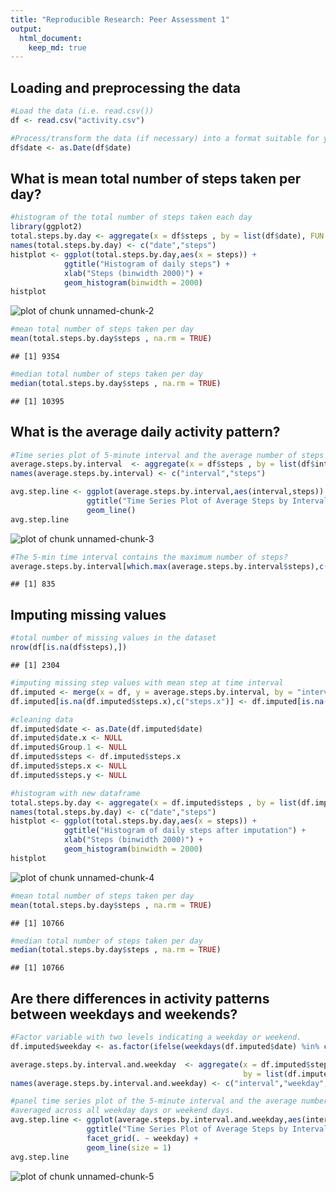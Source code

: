 ```yaml
---
title: "Reproducible Research: Peer Assessment 1"
output: 
  html_document:
    keep_md: true
---
```



## Loading and preprocessing the data

```r
#Load the data (i.e. read.csv())
df <- read.csv("activity.csv")

#Process/transform the data (if necessary) into a format suitable for your analysis
df$date <- as.Date(df$date)
```


## What is mean total number of steps taken per day?

```r
#histogram of the total number of steps taken each day
library(ggplot2)
total.steps.by.day <- aggregate(x = df$steps , by = list(df$date), FUN = sum ,na.rm=TRUE)
names(total.steps.by.day) <- c("date","steps")
histplot <- ggplot(total.steps.by.day,aes(x = steps)) +
            ggtitle("Histogram of daily steps") +
            xlab("Steps (binwidth 2000)") +
            geom_histogram(binwidth = 2000)
histplot
```

![plot of chunk unnamed-chunk-2](figure/unnamed-chunk-2.png) 

```r
#mean total number of steps taken per day
mean(total.steps.by.day$steps , na.rm = TRUE)
```

```
## [1] 9354
```

```r
#median total number of steps taken per day
median(total.steps.by.day$steps , na.rm = TRUE)
```

```
## [1] 10395
```

## What is the average daily activity pattern?

```r
#Time series plot of 5-minute interval and the average number of steps taken, averaged across all days
average.steps.by.interval  <- aggregate(x = df$steps , by = list(df$interval), FUN = mean ,na.rm=TRUE)
names(average.steps.by.interval) <- c("interval","steps")

avg.step.line <- ggplot(average.steps.by.interval,aes(interval,steps)) +
                 ggtitle("Time Series Plot of Average Steps by Interval") +
                 geom_line()
avg.step.line  
```

![plot of chunk unnamed-chunk-3](figure/unnamed-chunk-3.png) 

```r
#The 5-min time interval contains the maximum number of steps?
average.steps.by.interval[which.max(average.steps.by.interval$steps),c("interval")]
```

```
## [1] 835
```


## Imputing missing values

```r
#total number of missing values in the dataset
nrow(df[is.na(df$steps),])
```

```
## [1] 2304
```

```r
#imputing missing step values with mean step at time interval
df.imputed <- merge(x = df, y = average.steps.by.interval, by = "interval", all.x = TRUE)
df.imputed[is.na(df.imputed$steps.x),c("steps.x")] <- df.imputed[is.na(df.imputed$steps.x),c("steps.y")]

#cleaning data
df.imputed$date <- as.Date(df.imputed$date)
df.imputed$date.x <- NULL
df.imputed$Group.1 <- NULL
df.imputed$steps <- df.imputed$steps.x
df.imputed$steps.x <- NULL
df.imputed$steps.y <- NULL

#histogram with new dataframe
total.steps.by.day <- aggregate(x = df.imputed$steps , by = list(df.imputed$date), FUN = sum ,na.rm=TRUE)
names(total.steps.by.day) <- c("date","steps")
histplot <- ggplot(total.steps.by.day,aes(x = steps)) +
            ggtitle("Histogram of daily steps after imputation") +
            xlab("Steps (binwidth 2000)") +
            geom_histogram(binwidth = 2000)
histplot 
```

![plot of chunk unnamed-chunk-4](figure/unnamed-chunk-4.png) 

```r
#mean total number of steps taken per day
mean(total.steps.by.day$steps , na.rm = TRUE)
```

```
## [1] 10766
```

```r
#median total number of steps taken per day
median(total.steps.by.day$steps , na.rm = TRUE)
```

```
## [1] 10766
```


## Are there differences in activity patterns between weekdays and weekends?

```r
#Factor variable with two levels indicating a weekday or weekend.
df.imputed$weekday <- as.factor(ifelse(weekdays(df.imputed$date) %in% c("Saturday","Sunday"), "Weekend", "Weekday")) 

average.steps.by.interval.and.weekday  <- aggregate(x = df.imputed$steps , 
                                                    by = list(df.imputed$interval,df.imputed$weekday), FUN = mean ,na.rm=TRUE)
names(average.steps.by.interval.and.weekday) <- c("interval","weekday","steps")

#panel time series plot of the 5-minute interval and the average number of steps taken 
#averaged across all weekday days or weekend days.
avg.step.line <- ggplot(average.steps.by.interval.and.weekday,aes(interval,steps)) +
                 ggtitle("Time Series Plot of Average Steps by Interval after Imputation") +
                 facet_grid(. ~ weekday) +
                 geom_line(size = 1)
avg.step.line  
```

![plot of chunk unnamed-chunk-5](figure/unnamed-chunk-5.png) 
